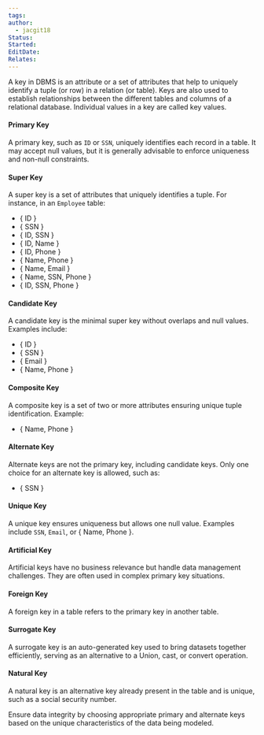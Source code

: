 ```yaml
---
tags: 
author:
  - jacgit18
Status: 
Started: 
EditDate: 
Relates:
---
```

A key in DBMS is an attribute or a set of attributes that help to uniquely identify a tuple (or row) in a relation (or table). Keys are also used to establish relationships between the different tables and columns of a relational database. Individual values in a key are called key values.

#### Primary Key
A primary key, such as `ID` or `SSN`, uniquely identifies each record in a table. It may accept null values, but it is generally advisable to enforce uniqueness and non-null constraints.

#### Super Key
A super key is a set of attributes that uniquely identifies a tuple. For instance, in an `Employee` table:

- { ID }
- { SSN }
- { ID, SSN }
- { ID, Name }
- { ID, Phone }
- { Name, Phone }
- { Name, Email }
- { Name, SSN, Phone }
- { ID, SSN, Phone }

#### Candidate Key
A candidate key is the minimal super key without overlaps and null values. Examples include:
- { ID }
- { SSN }
- { Email }
- { Name, Phone }

#### Composite Key
A composite key is a set of two or more attributes ensuring unique tuple identification. Example:
- { Name, Phone }

#### Alternate Key
Alternate keys are not the primary key, including candidate keys. Only one choice for an alternate key is allowed, such as:
- { SSN }

#### Unique Key
A unique key ensures uniqueness but allows one null value. Examples include `SSN`, `Email`, or { Name, Phone }.

#### Artificial Key
Artificial keys have no business relevance but handle data management challenges. They are often used in complex primary key situations.

#### Foreign Key
A foreign key in a table refers to the primary key in another table.

#### Surrogate Key
A surrogate key is an auto-generated key used to bring datasets together efficiently, serving as an alternative to a Union, cast, or convert operation.

#### Natural Key
A natural key is an alternative key already present in the table and is unique, such as a social security number.

Ensure data integrity by choosing appropriate primary and alternate keys based on the unique characteristics of the data being modeled.